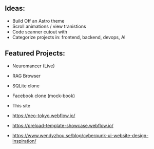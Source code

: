 ## Ideas:

- Build Off an Astro theme
- Scroll animations / view tranistions
- Code scanner cutout with <canvas>
- Categorize projects in: frontend, backend, devops, AI

## Featured Projects:

- Neuromancer (Live)
- RAG Browser
- SQLite clone
- Facebook clone (mock-book)
- This site

- https://neo-tokyo.webflow.io/
- https://preload-template-showcase.webflow.io/
- https://www.wendyzhou.se/blog/cyberpunk-ui-website-design-inspiration/

